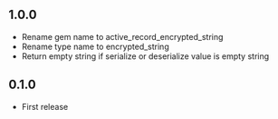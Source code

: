## 1.0.0

- Rename gem name to active_record_encrypted_string
- Rename type name to encrypted_string
- Return empty string if serialize or deserialize value is empty string

## 0.1.0

- First release
